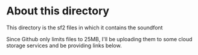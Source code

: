 # About this directory
This directory is the sf2 files in which it contains the soundfont

Since Github only limits files to 25MB, I'll be uploading them to some cloud storage services and be providing links below.
